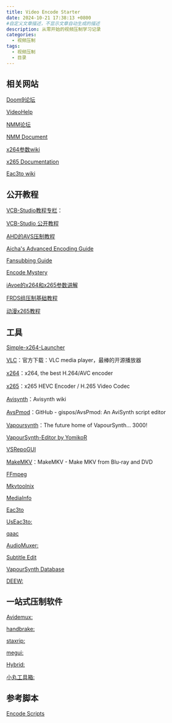 ```yaml
---
title: Video Encode Starter
date: 2024-10-21 17:38:13 +0800
#自定义文章描述，不显示文章自动生成的描述
description: 从零开始的视频压制学习记录
categories:
  - 视频压制
tags:
  - 视频压制
  - 目录
---
```

## 相关网站
[Doom9论坛](https://forum.doom9.org/index.php)

[VideoHelp](https://www.videohelp.com)

[NMM论坛](https://www.nmm-hd.org/newbbs)

[NMM Document](https://www.nmm-hd.org/doc/%E9%A6%96%E9%A1%B5)

[x264参数wiki](https://en.wikibooks.org/wiki/MeGUI/x264_Settings)

[x265 Documentation](https://x265.readthedocs.io/en/latest)

[Eac3to wiki](https://en.wikibooks.org/wiki/Eac3to)

## 公开教程
[VCB-Studio教程专栏](https://vcb-s.nmm-hd.org)：

[VCB-Studio 公开教程](https://guides.vcb-s.com)

[AHD的AVS压制教程](https://encoding-guide.neocities.org)

[Aicha's Advanced Encoding Guide](https://silentaperture.gitlab.io/mdbook-guide)

[Fansubbing Guide](https://guide.encode.moe)

[Encode Mystery](https://guide.geeking.moe)

[iAvoe的x264和x265参数讲解](https://github.com/iAvoe/x264-x265-QAAC-ffprobe-Ultimatetutorial)

[FRDS组压制基础教程](https://github.com/ted423/FXXS-Encode-Guide/blob/main/%E5%8E%8B%E5%88%B6%E5%9F%BA%E7%A1%80%E6%95%99%E7%A8%8B.md)

[动漫x265教程](https://kokomins.wordpress.com/2019/10/10/anime-encoding-guide-for-x265-and-why-to-never-use-flac/)

## 工具
[Simple-x264-Launcher](https://github.com/lordmulder/Simple-x264-Launcher)

[VLC](https://www.videolan.org/vlc/)：官方下载：VLC media player，最棒的开源播放器

[x264](https://www.videolan.org/developers/x264.html)：x264, the best H.264/AVC encoder 

[x265](https://www.x265.org/)：x265 HEVC Encoder / H.265 Video Codec

[Avisynth](https://avisynth.nl/index.php)：Avisynth wiki

[AvsPmod](https://github.com/gispos/AvsPmod)：GitHub - gispos/AvsPmod: An AviSynth script editor

[Vapoursynth](https://www.vapoursynth.com)：The future home of VapourSynth… 3000!

[VapourSynth-Editor by YomikoR](https://github.com/YomikoR/VapourSynth-Editor/releases/)

[VSRepoGUI](https://github.com/theChaosCoder/VSRepoGUI/releases)

[MakeMKV](https://www.makemkv.com)：MakeMKV - Make MKV from Blu-ray and DVD

[FFmpeg](https://ffmpeg.org)

[Mkvtoolnix](https://mkvtoolnix.download)

[MediaInfo](https://mediaarea.net/MediaInfo)

[Eac3to](https://forum.doom9.org/showthread.php?t=125966)

[UsEac3to:](https://forum.doom9.org/showthread.php?t=145574)

[qaac](https://github.com/nu774/qaac)

[AudioMuxer:](https://www.surroundbyus.com/sbu/viewtopic.php?p=788#p788)

[Subtitle Edit](https://www.nikse.dk/subtitleedit)

[VapourSynth Database](https://vsdb.top)

[DEEW:](https://pterclub.com/forums.php?action=viewtopic&forumid=44&topicid=6426)

## 一站式压制软件
[Avidemux:](https://avidemux.sourceforge.net)

[handbrake:](https://handbrake.fr)

[staxrip:](https://github.com/staxrip/staxrip)

[megui:](https://sourceforge.net/projects/megui)

[Hybrid:](https://www.selur.de)

[小丸工具箱:](https://maruko.appinn.me)

## 参考脚本
[Encode Scripts](https://git.concertos.live/OpusGang/EncodeScripts)
